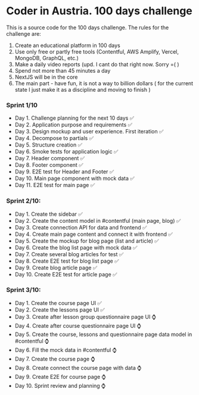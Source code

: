 # Coder in Austria. 100 days challenge

This is a source code for the 100 days challenge. The rules for the challenge are:

1. Create an educational platform in 100 days  
2. Use only free or partly free tools  (Contentful, AWS Amplify, Vercel, MongoDB, GraphQL, etc.)
3. Make a daily video reports (upd. I cant do that right now. Sorry =( )  
4. Spend not more than 45 minutes a day  
5. NextJS will be in the core 
6. The main part - have fun, it is not a way to billion dollars ( for the current state I just make it as a discipline and moving to finish )

### Sprint 1/10
- Day 1. Challenge planning for the next 10 days ✅
- Day 2. Application purpose and requirements ✅
- Day 3. Design mockup and user experience. First iteration ✅
- Day 4. Decompose to partials ✅
- Day 5. Structure creation ✅
- Day 6. Smoke tests for application logic ✅
- Day 7. Header component ✅
- Day 8. Footer component ✅
- Day 9. E2E test for Header and Footer ✅
- Day 10. Main page component with mock data ✅
- Day 11. E2E test for main page ✅

### Sprint 2/10:
- Day 1. Create the sidebar ✅
- Day 2. Create the content model in #contentful (main page, blog) ✅
- Day 3. Create connection API for data and frontend ✅
- Day 4. Create main page content and connect it with frontend ✅
- Day 5. Create the mockup for blog page (list and article) ✅
- Day 6. Create the blog list page with mock data ✅
- Day 7. Create several blog articles for test ✅
- Day 8. Create E2E test for blog list page ✅
- Day 9. Create blog article page ✅
- Day 10. Create E2E test for article page ✅


### Sprint 3/10:
- Day 1. Create the course page UI ✅
- Day 2. Create the lessons page UI ✅
- Day 3. Create after lesson group questionnaire page UI ⌚
- Day 4. Create after course questionnaire page UI ⌚
- Day 5. Create the course, lessons and questionnaire  page data model in #contentful ⌚
- Day 6. Fill the mock data in #contentful ⌚
- Day 7. Create the course page ⌚
- Day 8. Create connect the course page with data ⌚
- Day 9. Create E2E for course page ⌚
- Day 10. Sprint review and planning ⌚
